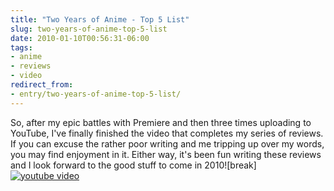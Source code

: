 ```yaml
---
title: "Two Years of Anime - Top 5 List"
slug: two-years-of-anime-top-5-list
date: 2010-01-10T00:56:31-06:00
tags:
- anime
- reviews
- video
redirect_from:
- entry/two-years-of-anime-top-5-list/
---
```

So, after my epic battles with Premiere and then three times uploading to YouTube, I've finally finished the video that completes my series of reviews. If you can excuse the rather poor writing and me tripping up over my words, you may find enjoyment in it. Either way, it's been fun writing these reviews and I look forward to the good stuff to come in 2010![break]
[![youtube video](https://img.youtube.com/vi/i6ha5fbLPY4/0.jpg)](https://www.youtube.com/watch?v=i6ha5fbLPY4)

